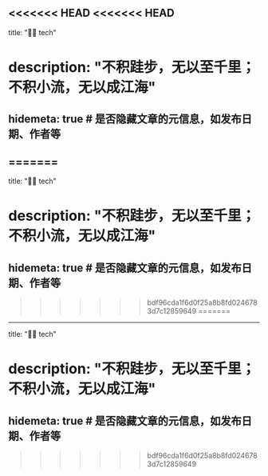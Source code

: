 <<<<<<< HEAD
<<<<<<< HEAD
---
title: "👩‍💻 tech"
# description: "不积跬步，无以至千里；不积小流，无以成江海"
hidemeta: true # 是否隐藏文章的元信息，如发布日期、作者等
---

=======
---
title: "👩‍💻 tech"
# description: "不积跬步，无以至千里；不积小流，无以成江海"
hidemeta: true # 是否隐藏文章的元信息，如发布日期、作者等
---

>>>>>>> bdf96cda1f6d0f25a8b8fd0246783d7c12859649
=======
---
title: "👩‍💻 tech"
# description: "不积跬步，无以至千里；不积小流，无以成江海"
hidemeta: true # 是否隐藏文章的元信息，如发布日期、作者等
---

>>>>>>> bdf96cda1f6d0f25a8b8fd0246783d7c12859649
